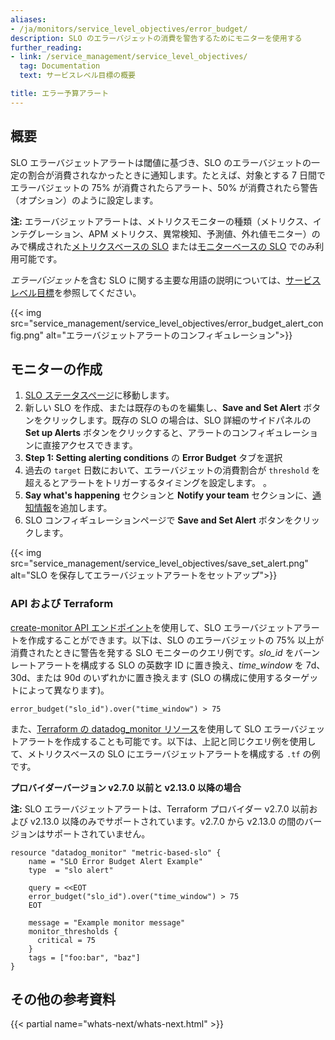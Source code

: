 ```yaml
---
aliases:
- /ja/monitors/service_level_objectives/error_budget/
description: SLO のエラーバジェットの消費を警告するためにモニターを使用する
further_reading:
- link: /service_management/service_level_objectives/
  tag: Documentation
  text: サービスレベル目標の概要

title: エラー予算アラート
---
```


## 概要

SLO エラーバジェットアラートは閾値に基づき、SLO のエラーバジェットの一定の割合が消費されなかったときに通知します。たとえば、対象とする 7 日間でエラーバジェットの 75% が消費されたらアラート、50% が消費されたら警告（オプション）のように設定します。

**注:** エラーバジェットアラートは、メトリクスモニターの種類（メトリクス、インテグレーション、APM メトリクス、異常検知、予測値、外れ値モニター）のみで構成された[メトリクスベースの SLO][1] または[モニターベースの SLO][2] でのみ利用可能です。

*エラーバジェット*を含む SLO に関する主要な用語の説明については、[サービスレベル目標][3]を参照してください。

{{< img src="service_management/service_level_objectives/error_budget_alert_config.png" alt="エラーバジェットアラートのコンフィギュレーション">}}

## モニターの作成

1. [SLO ステータスページ][4]に移動します。
2. 新しい SLO を作成、または既存のものを編集し、**Save and Set Alert** ボタンをクリックします。既存の SLO の場合は、SLO 詳細のサイドパネルの **Set up Alerts** ボタンをクリックすると、アラートのコンフィギュレーションに直接アクセスできます。
3.  **Step 1: Setting alerting conditions** の **Error Budget**  タブを選択
4. 過去の `target` 日数において、エラーバジェットの消費割合が `threshold` を超えるとアラートをトリガーするタイミングを設定します。
。
4. **Say what's happening** セクションと **Notify your team** セクションに、[通知情報][5]を追加します。
5. SLO コンフィギュレーションページで **Save and Set Alert** ボタンをクリックします。

{{< img src="service_management/service_level_objectives/save_set_alert.png" alt="SLO を保存してエラーバジェットアラートをセットアップ">}}

### API および Terraform

[create-monitor API エンドポイント][6]を使用して、SLO エラーバジェットアラートを作成することができます。以下は、SLO のエラーバジェットの 75% 以上が消費されたときに警告を発する SLO モニターのクエリ例です。*slo_id* をバーンレートアラートを構成する SLO の英数字 ID に置き換え、*time_window* を 7d、30d、または 90d のいずれかに置き換えます (SLO の構成に使用するターゲットによって異なります)。

```
error_budget("slo_id").over("time_window") > 75
```

また、[Terraform の datadog_monitor リソース][7]を使用して SLO エラーバジェットアラートを作成することも可能です。以下は、上記と同じクエリ例を使用して、メトリクスベースの SLO にエラーバジェットアラートを構成する `.tf` の例です。

**プロバイダーバージョン v2.7.0 以前と v2.13.0 以降の場合**

**注:** SLO エラーバジェットアラートは、Terraform プロバイダー v2.7.0 以前および v2.13.0 以降のみでサポートされています。v2.7.0 から v2.13.0 の間のバージョンはサポートされていません。

```
resource "datadog_monitor" "metric-based-slo" {
    name = "SLO Error Budget Alert Example"
    type  = "slo alert"

    query = <<EOT
    error_budget("slo_id").over("time_window") > 75
    EOT

    message = "Example monitor message"
    monitor_thresholds {
      critical = 75
    }
    tags = ["foo:bar", "baz"]
}
```

## その他の参考資料

{{< partial name="whats-next/whats-next.html" >}}


[1]: /ja/service_management/service_level_objectives/metric/
[2]: /ja/service_management/service_level_objectives/monitor/
[3]: /ja/service_management/service_level_objectives/#key-terminology
[4]: https://app.datadoghq.com/slo
[5]: /ja/monitors/notify/
[6]: /ja/api/v1/monitors/#create-a-monitor
[7]: https://registry.terraform.io/providers/DataDog/datadog/latest/docs/resources/monitor
